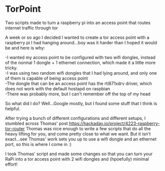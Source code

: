 # TorPoint  
Two scripts made to turn a raspberry pi into an access point that routes internet traffic through tor  

A week or so ago I decided I wanted to create a tor access point with a raspberry pi I had hanging around...boy was it harder than I hoped it would be and here is why:    
  
-I wanted my access point to be configured with two wifi dongles, instead of the normal 1 dongle + 1 ethernet connection, which made it a little more tricky.  
-I was using two random wifi dongles that I had lying around, and only one of them is capable of being access point   
-The dongle that can be an access point has the rtl871xdrv driver, which does not work with the default hostapd on raspbian  
-There was probably more, but I can't remember off the top of my head  
  
So what did I do?  Well...Google mostly, but I found some stuff that I think is helpful.

After trying a bunch of different configurations and different setups, I stumbled across Thomas' post https://hackaday.io/project/4223-raspberry-tor-router
Thomas was nice enough to write a few scripts that do all the heavy lifting for you, and come pretty close to what we want.  But it isn't exact...see Thomas' work sets you up to use a wifi dongle and an ethernet port, so this is where I come in :)

I took Thomas' script and made some changes so that you can turn your RaPi into a tor access point with 2 wifi dongles and (hpoefully) minimal effort!
